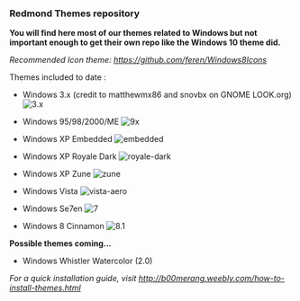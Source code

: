 ### Redmond Themes repository ###

**You will find here most of our themes related to Windows but not important enough to get their own repo like the Windows 10 theme did.**

*Recommended Icon theme: https://github.com/feren/Windows8Icons*

Themes included to date : 
- Windows 3.x (credit to matthewmx86 ​and snovbx on GNOME LOOK.org)
![3.x](https://cloud.githubusercontent.com/assets/15310985/15758500/e45aed8a-28d8-11e6-933e-a52e7f24135e.png)

- Windows 95/98/2000/ME
![9x](https://cloud.githubusercontent.com/assets/15310985/15758493/dce441c8-28d8-11e6-82c3-36f227b0eaf5.png)

- Windows XP Embedded
![embedded](https://cloud.githubusercontent.com/assets/15310985/18786099/300539f4-816a-11e6-9fdc-82f188881452.png)

- Windows XP Royale Dark
![royale-dark](https://cloud.githubusercontent.com/assets/15310985/19190540/22312646-8c6c-11e6-99e5-2b0b88d9e90c.png)

- Windows XP Zune
![zune](http://b00merang.weebly.com/uploads/1/6/8/1/16813022/screenshot-2016-09-25-12-34-45_orig.png)

- Windows Vista
![vista-aero](http://b00merang.weebly.com/uploads/1/6/8/1/16813022/3567128_orig.png?310)

- Windows Se7en
![7](http://b00merang.weebly.com/uploads/1/6/8/1/16813022/screenshot-2016-09-26-11-44-04_orig.png)

- Windows 8 Cinnamon
![8.1](http://b00merang.weebly.com/uploads/1/6/8/1/16813022/8608806_orig.png?294)

**Possible themes coming...**
- Windows Whistler Watercolor (2.0)

*For a quick installation guide, visit http://b00merang.weebly.com/how-to-install-themes.html*
